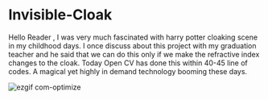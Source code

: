 # Invisible-Cloak
Hello Reader , I was very much fascinated with harry potter cloaking scene in my childhood days. I once discuss about this project with my graduation teacher and he said that we can do this only if we make the refractive index changes to the cloak. Today Open CV has done this within 40-45 line of codes. A magical yet highly in demand technology booming these days. 






![ezgif com-optimize](https://user-images.githubusercontent.com/68492810/91177296-1e721d00-e701-11ea-88dc-3aff5462d092.gif)
